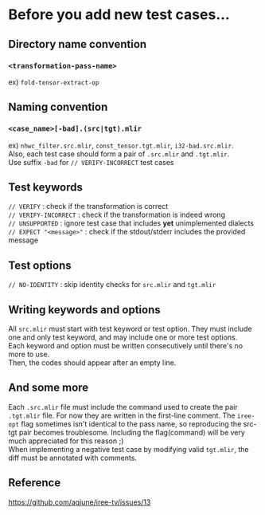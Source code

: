 # Before you add new test cases...

## Directory name convention
### `<transformation-pass-name>`
ex) `fold-tensor-extract-op`

## Naming convention
### `<case_name>[-bad].(src|tgt).mlir`
ex) `nhwc_filter.src.mlir`, `const_tensor.tgt.mlir`, `i32-bad.src.mlir`.  
Also, each test case should form a pair of `.src.mlir` and `.tgt.mlir`.  
Use suffix `-bad` for `// VERIFY-INCORRECT` test cases

## Test keywords
`// VERIFY` : check if the transformation is correct  
`// VERIFY-INCORRECT` : check if the transformation is indeed wrong  
`// UNSUPPORTED` : ignore test case that includes **yet** unimplemented dialects  
`// EXPECT "<message>"` : check if the stdout/stderr includes the provided message  

## Test options
`// NO-IDENTITY` : skip identity checks for `src.mlir` and `tgt.mlir`

## Writing keywords and options
All `src.mlir` must start with test keyword or test option. They must include one and only test keyword, and may include one or more test options.   
Each keyword and option must be written consecutively until there's no more to use.  
Then, the codes should appear after an empty line.

## And some more
Each `.src.mlir` file must include the command used to create the pair `.tgt.mlir` file. For now they are written in the first-line comment. The `iree-opt` flag sometimes isn't identical to the pass name, so reproducing the src-tgt pair becomes troublesome. Including the flag(command) will be very much appreciated for this reason ;)  
When implementing a negative test case by modifying valid `tgt.mlir`, the diff must be annotated with comments.

## Reference
https://github.com/aqjune/iree-tv/issues/13
